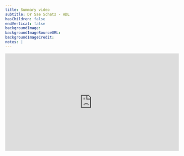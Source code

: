 ```yaml
---
title: Summary video
subtitle: Dr Sae Schatz - ADL
hasChildren: false
endVertical: false
backgroundImage:
backgroundImageSourceURL:
backgroundImageCredit: 
notes: |
---
```

<iframe width="560" height="315" src="https://www.youtube.com/embed/S9aPMy08U1I" frameborder="0" allow="accelerometer; autoplay; encrypted-media; gyroscope; picture-in-picture" allowfullscreen></iframe>

